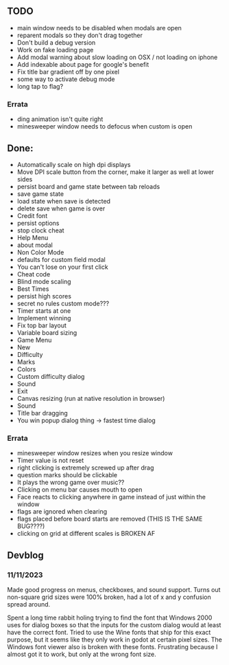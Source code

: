 ## TODO
- main window needs to be disabled when modals are open
- reparent modals so they don't drag together
- Don't build a debug version
- Work on fake loading page
- Add modal warning about slow loading on OSX / not loading on iphone
- Add indexable about page for google's benefit
- Fix title bar gradient off by one pixel
- some way to activate debug mode
- long tap to flag?

### Errata
- ding animation isn't quite right
- minesweeper window needs to defocus when custom is open

## Done:
- Automatically scale on high dpi displays
- Move DPI scale button from the corner, make it larger as well at lower sides
- persist board and game state between tab reloads
 - save game state
 - load state when save is detected
 - delete save when game is over
- Credit font
- persist options
- stop clock cheat
- Help Menu
- about modal
- Non Color Mode
- defaults for custom field modal
- You can't lose on your first click
- Cheat code
- Blind mode scaling
- Best Times
- persist high scores
- secret no rules custom mode???
- Timer starts at one
- Implement winning
- Fix top bar layout
- Variable board sizing
- Game Menu
 - New
 - Difficulty
 - Marks
 - Colors
 - Custom difficulty dialog
 - Sound
 - Exit
- Canvas resizing (run at native resolution in browser)
- Sound
- Title bar dragging
- You win popup dialog thing -> fastest time dialog

### Errata
- minesweeper window resizes when you resize window
- Timer value is not reset
- right clicking is extremely screwed up after drag
- question marks should be clickable
- It plays the wrong game over music??
- Clicking on menu bar causes mouth to open
- Face reacts to clicking anywhere in game instead of just within the window
- flags are ignored when clearing
- flags placed before board starts are removed (THIS IS THE SAME BUG????)
- clicking on grid at different scales is BROKEN AF

## Devblog

### 11/11/2023

Made good progress on menus, checkboxes, and sound support. Turns out non-square
grid sizes were 100% broken, had a lot of x and y confusion spread around.

Spent a long time rabbit holing trying to find the font that Windows 2000 uses 
for dialog boxes so that the inputs for the custom dialog would at least have 
the correct font. Tried to use the Wine fonts that ship for this exact purpose, 
but it seems like they only work in godot at certain pixel sizes. The Windows 
font viewer also is broken with these fonts. Frustrating because I almost got it 
to work, but only at the wrong font size. 
